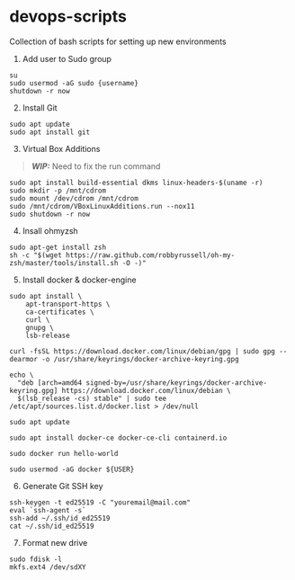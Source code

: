 # devops-scripts
Collection of bash scripts for setting up new environments

1. Add user to Sudo group

```
su
sudo usermod -aG sudo {username}
shutdown -r now
```

2. Install Git

```
sudo apt update
sudo apt install git
```

3. Virtual Box Additions 

> **_WIP:_** Need to fix the run command  

```
sudo apt install build-essential dkms linux-headers-$(uname -r)
sudo mkdir -p /mnt/cdrom
sudo mount /dev/cdrom /mnt/cdrom
sudo /mnt/cdrom/VBoxLinuxAdditions.run --nox11
sudo shutdown -r now
```

4. Insall ohmyzsh

```
sudo apt-get install zsh
sh -c "$(wget https://raw.github.com/robbyrussell/oh-my-zsh/master/tools/install.sh -O -)"
```
5. Install docker & docker-engine

```
sudo apt install \
    apt-transport-https \
    ca-certificates \
    curl \
    gnupg \
    lsb-release

curl -fsSL https://download.docker.com/linux/debian/gpg | sudo gpg --dearmor -o /usr/share/keyrings/docker-archive-keyring.gpg

echo \
  "deb [arch=amd64 signed-by=/usr/share/keyrings/docker-archive-keyring.gpg] https://download.docker.com/linux/debian \
  $(lsb_release -cs) stable" | sudo tee /etc/apt/sources.list.d/docker.list > /dev/null

sudo apt update

sudo apt install docker-ce docker-ce-cli containerd.io

sudo docker run hello-world

sudo usermod -aG docker ${USER}
```

6. Generate Git SSH key
```
ssh-keygen -t ed25519 -C "youremail@mail.com"
eval `ssh-agent -s`
ssh-add ~/.ssh/id_ed25519
cat ~/.ssh/id_ed25519
```

7. Format new drive
```
sudo fdisk -l
mkfs.ext4 /dev/sdXY
```